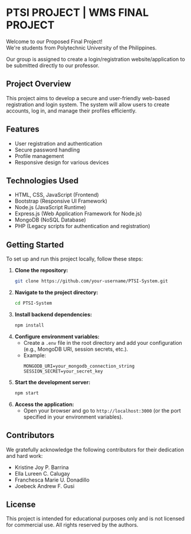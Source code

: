 # PTSI PROJECT | WMS FINAL PROJECT

Welcome to our Proposed Final Project!  
We're students from Polytechnic University of the Philippines.

Our group is assigned to create a login/registration website/application to be submitted directly to our professor.

## Project Overview

This project aims to develop a secure and user-friendly web-based registration and login system. The system will allow users to create accounts, log in, and manage their profiles efficiently.

## Features

- User registration and authentication
- Secure password handling
- Profile management
- Responsive design for various devices

## Technologies Used

- HTML, CSS, JavaScript (Frontend)
- Bootstrap (Responsive UI Framework)
- Node.js (JavaScript Runtime)
- Express.js (Web Application Framework for Node.js)
- MongoDB (NoSQL Database)
- PHP (Legacy scripts for authentication and registration)

## Getting Started

To set up and run this project locally, follow these steps:

1. **Clone the repository:**
   ```bash
   git clone https://github.com/your-username/PTSI-System.git
   ```
2. **Navigate to the project directory:**
   ```bash
   cd PTSI-System
   ```
3. **Install backend dependencies:**
   ```bash
   npm install
   ```
4. **Configure environment variables:**
   - Create a `.env` file in the root directory and add your configuration (e.g., MongoDB URI, session secrets, etc.).
   - Example:
     ```env
     MONGODB_URI=your_mongodb_connection_string
     SESSION_SECRET=your_secret_key
     ```
5. **Start the development server:**
   ```bash
   npm start
   ```
6. **Access the application:**
   - Open your browser and go to `http://localhost:3000` (or the port specified in your environment variables).

## Contributors

We gratefully acknowledge the following contributors for their dedication and hard work:

- Kristine Joy P. Barrina
- Ella Lureen C. Calugay
- Franchesca Marie U. Donadillo
- Joebeck Andrew F. Gusi

## License

This project is intended for educational purposes only and is not licensed for commercial use. All rights reserved by the authors.


